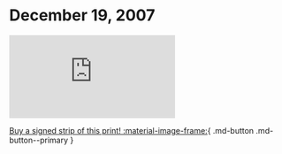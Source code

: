 # December 19, 2007

![](https://www.achewood.com/comic.php?date=12192007)

[Buy a signed strip of this print! :material-image-frame:](https://achewood-holiday-pop-up.myshopify.com/products/strip#12192007){ .md-button .md-button--primary }
